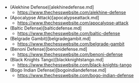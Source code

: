 - (Alekhine Defense)[alekhinedefense.md]
    - https://www.thechesswebsite.com/alekhine-defense
- (Apocalypse Attack)[apocalypseattack.md]
    - https://www.thechesswebsite.com/apocalypse-attack
- (Baltic Defense)[balticdefense.md]
    - https://www.thechesswebsite.com/baltic-defense
- (Belgrade Gambit)[belgradegambit.md]
    - https://www.thechesswebsite.com/belgrade-gambit
- (Benoni Defense)[benonidefense.md]
    - https://www.thechesswebsite.com/benoni-defense
- (Black Knights Tango)[blackknightstango.md]
    - https://www.thechesswebsite.com/black-knights-tango
- (Bogo Indian Defense)[bogoindiandefense.md]
    - https://www.thechesswebsite.com/bogo-indian-defense
